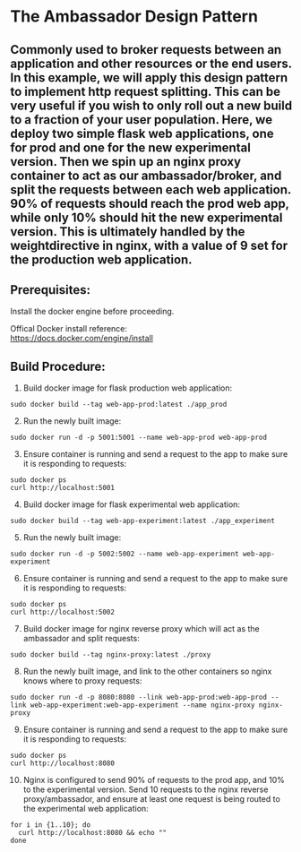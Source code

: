 # The Ambassador Design Pattern
## Commonly used to broker requests between an application and other resources or the end users. In this example, we will apply this design pattern to implement http request splitting. This can be very useful if you wish to only roll out a new build to a fraction of your user population. Here, we deploy two simple flask web applications, one for prod and one for the new experimental version. Then we spin up an nginx proxy container to act as our ambassador/broker, and split the requests between each web application. 90% of requests should reach the prod web app, while only 10% should hit the new experimental version. This is ultimately handled by the weightdirective in nginx, with a value of 9 set for the production web application. 

## Prerequisites:  
Install the docker engine before proceeding.  

Offical Docker install reference:  
https://docs.docker.com/engine/install  

## Build Procedure:
1. Build docker image for flask production web application:  
  ```shell
  sudo docker build --tag web-app-prod:latest ./app_prod  
  ```
  
2. Run the newly built image:  
  ```shell  
  sudo docker run -d -p 5001:5001 --name web-app-prod web-app-prod   
  ```
  
3. Ensure container is running and send a request to the app to make sure it is responding to requests:  
  ```shell  
  sudo docker ps  
  curl http://localhost:5001  
  ```

4. Build docker image for flask experimental web application:  
  ```shell
  sudo docker build --tag web-app-experiment:latest ./app_experiment
  ```

5. Run the newly built image:  
  ```shell
  sudo docker run -d -p 5002:5002 --name web-app-experiment web-app-experiment   
  ```
  
6. Ensure container is running and send a request to the app to make sure it is responding to requests:   
  ```shell
  sudo docker ps  
  curl http://localhost:5002  
  ```

7. Build docker image for nginx reverse proxy which will act as the ambassador and split requests:  
  ```shell
  sudo docker build --tag nginx-proxy:latest ./proxy 
  ```
  
8. Run the newly built image, and link to the other containers so nginx knows where to proxy requests:  
  ```shell
  sudo docker run -d -p 8080:8080 --link web-app-prod:web-app-prod --link web-app-experiment:web-app-experiment --name nginx-proxy nginx-proxy
  ```
  
9. Ensure container is running and send a request to the app to make sure it is responding to requests:  
  ```shell
  sudo docker ps
  curl http://localhost:8080
  ```
  
10. Nginx is configured to send 90% of requests to the prod app, and 10% to the experimental version. Send 10 requests to the nginx reverse proxy/ambassador, and ensure at least one request is being routed to the experimental web application:
  ```shell
  for i in {1..10}; do
    curl http://localhost:8080 && echo ""
  done 
  ```

